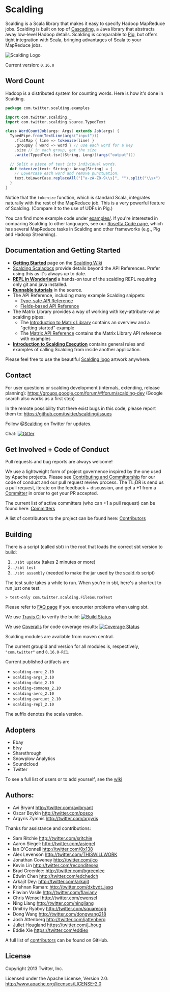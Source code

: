 # Scalding

Scalding is a Scala library that makes it easy to specify Hadoop MapReduce jobs. Scalding is built on top of [Cascading](http://www.cascading.org/), a Java library that abstracts away low-level Hadoop details. Scalding is comparable to [Pig](http://pig.apache.org/), but offers tight integration with Scala, bringing advantages of Scala to your MapReduce jobs.

![Scalding Logo](https://raw.github.com/twitter/scalding/develop/logo/scalding.png)

Current version: `0.16.0`

## Word Count

Hadoop is a distributed system for counting words. Here is how it's done in Scalding.

```scala
package com.twitter.scalding.examples

import com.twitter.scalding._
import com.twitter.scalding.source.TypedText

class WordCountJob(args: Args) extends Job(args) {
  TypedPipe.from(TextLine(args("input")))
    .flatMap { line => tokenize(line) }
    .groupBy { word => word } // use each word for a key
    .size // in each group, get the size
    .write(TypedText.tsv[(String, Long)](args("output")))

  // Split a piece of text into individual words.
  def tokenize(text: String): Array[String] = {
    // Lowercase each word and remove punctuation.
    text.toLowerCase.replaceAll("[^a-zA-Z0-9\\s]", "").split("\\s+")
  }
}
```

Notice that the `tokenize` function, which is standard Scala, integrates naturally with the rest of the MapReduce job. This is a very powerful feature of Scalding. (Compare it to the use of UDFs in Pig.)

You can find more example code under [examples/](https://github.com/twitter/scalding/tree/master/scalding-commons/src/main/scala/com/twitter/scalding/examples). If you're interested in comparing Scalding to other languages, see our [Rosetta Code page](https://github.com/twitter/scalding/wiki/Rosetta-Code), which has several MapReduce tasks in Scalding and other frameworks (e.g., Pig and Hadoop Streaming).

## Documentation and Getting Started

* [**Getting Started**](https://github.com/twitter/scalding/wiki/Getting-Started) page on the [Scalding Wiki](https://github.com/twitter/scalding/wiki)
* [Scalding Scaladocs](http://twitter.github.com/scalding) provide details beyond the API References. Prefer using this as it's always up to date.
* [**REPL in Wonderland**](WONDERLAND.md) a hands-on tour of the scalding REPL requiring only git and java installed.
* [**Runnable tutorials**](https://github.com/twitter/scalding/tree/master/tutorial) in the source.
* The API Reference, including many example Scalding snippets:
  * [Type-safe API Reference](https://github.com/twitter/scalding/wiki/Type-safe-api-reference)
  * [Fields-based API Reference](https://github.com/twitter/scalding/wiki/Fields-based-API-Reference)
* The Matrix Library provides a way of working with key-attribute-value scalding pipes:
  * The [Introduction to Matrix Library](https://github.com/twitter/scalding/wiki/Introduction-to-Matrix-Library) contains an overview and a "getting started" example
  * The [Matrix API Reference](https://github.com/twitter/scalding/wiki/Matrix-API-Reference) contains the Matrix Library API reference with examples
* [**Introduction to Scalding Execution**](https://github.com/twitter/scalding/wiki/Calling-Scalding-from-inside-your-application) contains general rules and examples of calling Scalding from inside another application.

Please feel free to use the beautiful [Scalding logo](https://drive.google.com/folderview?id=0B3i3pDi3yVgNbm9pMUdDcHFKVEk&usp=sharing) artwork anywhere.

## Contact
For user questions or scalding development (internals, extending, release planning):
<https://groups.google.com/forum/#!forum/scalding-dev> (Google search also works as a first step)

In the remote possibility that there exist bugs in this code, please report them to:
<https://github.com/twitter/scalding/issues>

Follow [@Scalding](http://twitter.com/scalding) on Twitter for updates.

Chat: [![Gitter](https://badges.gitter.im/twitter/scalding.svg)](https://gitter.im/twitter/scalding?utm_source=badge&utm_medium=badge&utm_campaign=pr-badge)

## Get Involved + Code of Conduct
Pull requests and bug reports are always welcome!

We use a lightweight form of project governence inspired by the one used by Apache projects.
Please see [Contributing and Committership](https://github.com/twitter/analytics-infra-governance#contributing-and-committership) for our code of conduct and our pull request review process.
The TL;DR is send us a pull request, iterate on the feedback + discussion, and get a +1 from a [Committer](COMMITTERS.md) in order to get your PR accepted.

The current list of active committers (who can +1 a pull request) can be found here: [Committers](COMMITTERS.md)

A list of contributors to the project can be found here: [Contributors](https://github.com/twitter/scalding/graphs/contributors)

## Building
There is a script (called sbt) in the root that loads the correct sbt version to build:

1. ```./sbt update``` (takes 2 minutes or more)
2. ```./sbt test```
3. ```./sbt assembly``` (needed to make the jar used by the scald.rb script)

The test suite takes a while to run. When you're in sbt, here's a shortcut to run just one test:

```> test-only com.twitter.scalding.FileSourceTest```

Please refer to [FAQ page](https://github.com/twitter/scalding/wiki/Frequently-asked-questions#issues-with-sbt) if you encounter problems when using sbt.

We use [Travis CI](http://travis-ci.org/) to verify the build:
[![Build Status](https://travis-ci.org/twitter/scalding.svg?branch=develop)](http://travis-ci.org/twitter/scalding)

We use [Coveralls](https://coveralls.io/r/twitter/scalding) for code coverage results:
[![Coverage Status](https://coveralls.io/repos/twitter/scalding/badge.png?branch=develop)](https://coveralls.io/r/twitter/scalding?branch=develop)

Scalding modules are available from maven central.

The current groupid and version for all modules is, respectively, `"com.twitter"` and  `0.16.0-RC1`.

Current published artifacts are

* `scalding-core_2.10`
* `scalding-args_2.10`
* `scalding-date_2.10`
* `scalding-commons_2.10`
* `scalding-avro_2.10`
* `scalding-parquet_2.10`
* `scalding-repl_2.10`


The suffix denotes the scala version.

## Adopters

* Ebay
* Etsy
* Sharethrough
* Snowplow Analytics
* Soundcloud
* Twitter

To see a full list of users or to add yourself, see the [wiki](https://github.com/twitter/scalding/wiki/Powered-By)

## Authors:
* Avi Bryant <http://twitter.com/avibryant>
* Oscar Boykin <http://twitter.com/posco>
* Argyris Zymnis <http://twitter.com/argyris>

Thanks for assistance and contributions:

* Sam Ritchie <http://twitter.com/sritchie>
* Aaron Siegel: <http://twitter.com/asiegel>
* Ian O'Connell <http://twitter.com/0x138>
* Alex Levenson <http://twitter.com/THISWILLWORK>
* Jonathan Coveney <http://twitter.com/jco>
* Kevin Lin <http://twitter.com/reconditesea>
* Brad Greenlee: <http://twitter.com/bgreenlee>
* Edwin Chen <http://twitter.com/edchedch>
* Arkajit Dey: <http://twitter.com/arkajit>
* Krishnan Raman: <http://twitter.com/dxbydt_jasq>
* Flavian Vasile <http://twitter.com/flavianv>
* Chris Wensel <http://twitter.com/cwensel>
* Ning Liang <http://twitter.com/ningliang>
* Dmitriy Ryaboy <http://twitter.com/squarecog>
* Dong Wang <http://twitter.com/dongwang218>
* Josh Attenberg <http://twitter.com/jattenberg>
* Juliet Hougland <https://twitter.com/j_houg>
* Eddie Xie <https://twitter.com/eddiex>

A full list of [contributors](https://github.com/twitter/scalding/graphs/contributors) can be found on GitHub.

## License
Copyright 2013 Twitter, Inc.

Licensed under the Apache License, Version 2.0: http://www.apache.org/licenses/LICENSE-2.0
